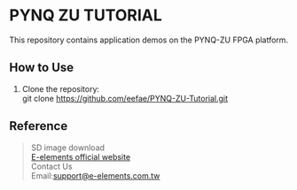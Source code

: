 # PYNQ ZU TUTORIAL

This repository contains application demos on the PYNQ-ZU FPGA platform.

## How to Use
1. Clone the repository:  
git clone https://github.com/eefae/PYNQ-ZU-Tutorial.git

## Reference
>SD image download  
>[E-elements official website](https://www.e-elements.com.tw/products/fpga_system/xup_pynq/pynq-zu/)  
>Contact Us  
>Email:support@e-elements.com.tw
